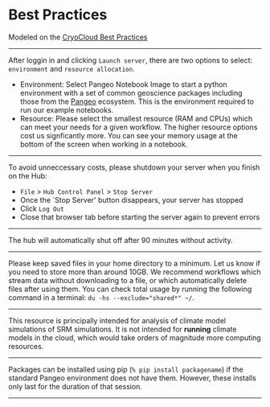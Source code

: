 # Best Practices

Modeled on the [CryoCloud Best Practices](https://book.cryointhecloud.com/content/hub_best_practices.html)

***

After loggin in and clicking `Launch server`, there are two options to select: `environment` and `resource allocation`. 
* Environment: Select Pangeo Notebook Image to start a python environment with a set of common geoscience packages including those from the [Pangeo](https://pangeo.io/#ecosystem) ecosystem. This is the environment required to run our example notebooks. 
* Resource: Please select the smallest resource (RAM and CPUs) which can meet your needs for a given workflow. The higher resource options cost us signficantly more. You can see your memory usage at the bottom of the screen when working in a notebook.  


***
To avoid unneccessary costs, please shutdown your server when you finish on the Hub:
* `File` > `Hub Control Panel` > `Stop Server`
* Once the `Stop Server' button disappears, your server has stopped
* Click `Log Out`
* Close that browser tab before starting the server again to prevent errors

*** 

The hub will automatically shut off after 90 minutes without activity. 

*** 

Please keep saved files in your home directory to a minimum. Let us know if you need to store more than around 10GB. We recommend workflows which stream data without downloading to a file, or which automatically delete files after using them. You can check total usage by running the following command in a terminal: `du -hs --exclude="shared*" ~/`. 

***

This resource is principally intended for analysis of climate model simulations of SRM simulations. It is not intended for **running** climate models in the cloud, which would take orders of magnitude more computing resources.

*** 

Packages can be installed using pip (`% pip install packagename`) if the standard Pangeo environment does not have them. However, these installs only last for the duration of that session.

*** 




